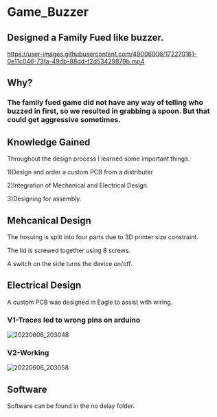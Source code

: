 # Game_Buzzer
## Designed a Family Fued like buzzer. 
https://user-images.githubusercontent.com/49006906/172270161-0e11c046-73fa-49db-88dd-f2d53429879b.mp4
## Why?
### The family fued game did not have any way of telling who buzzed in first, so we resulted in grabbing a spoon. But that could get aggressive sometimes. 
## Knowledge Gained
Throughout the design process I learned some important things.

1)Design and order a custom PCB from a distributer

2)Integration of Mechanical and Electrical Design.

3)Designing for assembly.

## Mehcanical Design
The hosuing is split into four parts due to 3D printer size constraint. 

The lid is screwed together using 8 screws. 

A switch on the side turns the device on/off.

## Electrical Design
A custom PCB was designed in Eagle to assist with wiring. 

### V1-Traces led to wrong pins on arduino
![20220606_203048](https://user-images.githubusercontent.com/49006906/172271905-8c8b291b-30f9-4c72-9408-3c4767894739.jpg)

### V2-Working
![20220606_203058](https://user-images.githubusercontent.com/49006906/172271182-2dc21ec3-9c1a-4711-b366-d9981e348664.jpg)


## Software
Software can be found in the no delay folder.
